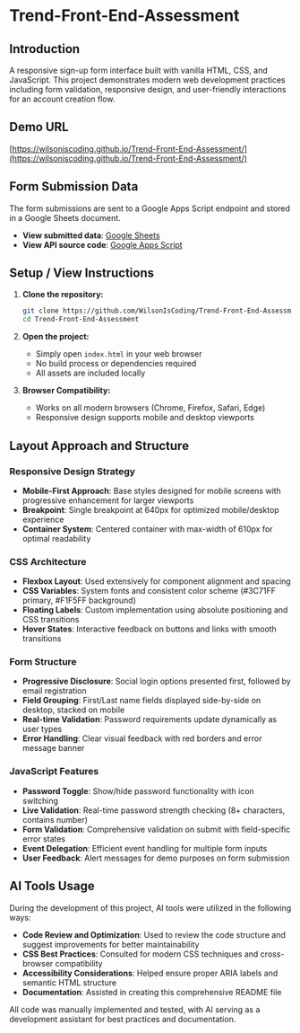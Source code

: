 # Trend-Front-End-Assessment

## Introduction

A responsive sign-up form interface built with vanilla HTML, CSS, and JavaScript. This project demonstrates modern web development practices including form validation, responsive design, and user-friendly interactions for an account creation flow.

## Demo URL

[https://wilsoniscoding.github.io/Trend-Front-End-Assessment/](https://wilsoniscoding.github.io/Trend-Front-End-Assessment/)

## Form Submission Data

The form submissions are sent to a Google Apps Script endpoint and stored in a Google Sheets document. 

- **View submitted data**: [Google Sheets](https://docs.google.com/spreadsheets/d/1H9CVmPXV2vBzHXG0HtJZnsPqi-7_DI5Un5bjh6oDYzQ/edit?gid=0#gid=0)
- **View API source code**: [Google Apps Script](https://script.google.com/home/projects/1QnYzfxpYSvZzzWsbsIky9BaxuRXqR7Fad09MgKZC4QYagISMl-EqqW27/edit)

## Setup / View Instructions

1. **Clone the repository:**
   ```bash
   git clone https://github.com/WilsonIsCoding/Trend-Front-End-Assessment.git
   cd Trend-Front-End-Assessment
   ```

2. **Open the project:**
   - Simply open `index.html` in your web browser
   - No build process or dependencies required
   - All assets are included locally

3. **Browser Compatibility:**
   - Works on all modern browsers (Chrome, Firefox, Safari, Edge)
   - Responsive design supports mobile and desktop viewports

## Layout Approach and Structure

### Responsive Design Strategy
- **Mobile-First Approach**: Base styles designed for mobile screens with progressive enhancement for larger viewports
- **Breakpoint**: Single breakpoint at 640px for optimized mobile/desktop experience
- **Container System**: Centered container with max-width of 610px for optimal readability

### CSS Architecture
- **Flexbox Layout**: Used extensively for component alignment and spacing
- **CSS Variables**: System fonts and consistent color scheme (#3C71FF primary, #F1F5FF background)
- **Floating Labels**: Custom implementation using absolute positioning and CSS transitions
- **Hover States**: Interactive feedback on buttons and links with smooth transitions

### Form Structure
- **Progressive Disclosure**: Social login options presented first, followed by email registration
- **Field Grouping**: First/Last name fields displayed side-by-side on desktop, stacked on mobile
- **Real-time Validation**: Password requirements update dynamically as user types
- **Error Handling**: Clear visual feedback with red borders and error message banner

### JavaScript Features
- **Password Toggle**: Show/hide password functionality with icon switching
- **Live Validation**: Real-time password strength checking (8+ characters, contains number)
- **Form Validation**: Comprehensive validation on submit with field-specific error states
- **Event Delegation**: Efficient event handling for multiple form inputs
- **User Feedback**: Alert messages for demo purposes on form submission

## AI Tools Usage

During the development of this project, AI tools were utilized in the following ways:

- **Code Review and Optimization**: Used to review the code structure and suggest improvements for better maintainability
- **CSS Best Practices**: Consulted for modern CSS techniques and cross-browser compatibility
- **Accessibility Considerations**: Helped ensure proper ARIA labels and semantic HTML structure
- **Documentation**: Assisted in creating this comprehensive README file

All code was manually implemented and tested, with AI serving as a development assistant for best practices and documentation.
